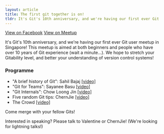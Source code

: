 ```yaml
---
layout: article
title: The first git together is on!
tldr: It's Git's 10th anniversary, and we're having our first ever Git user meetup in Singapore! 
---
```


<p>
	<a class="btn btn-primary" href="https://www.facebook.com/events/1599023443666373/">View on Facebook</a>
	<a class="btn btn-danger" href="http://www.meetup.com/Grumpy-Gits-SG/events/221519416/">View on Meetup</a>
</p>

<p>It's Git's 10th anniversary, and we're having our first ever Git user meetup
in Singapore! This meetup is aimed at both beginners and people who have over
10 years of Git experience (wait a minute…). We hope to stretch your Gitability
level, and better your understanding of version control systems!</p>

<h3>Programme</h3>
<ul>
	<li>"A brief history of Git": Sahil Bajaj <a class="glyphicon glyphicon-facetime-video" href="https://youtu.be/NvBMcqW5jEY">[video]</a></li>
	<li>"Git for Teams": Sayanee Basu <a class="glyphicon glyphicon-facetime-video" href="http://youtu.be/pmH5MYZDha8">[video]</a></li>
	<li>"Git Internals": Chow Loong Jin <a class="glyphicon glyphicon-facetime-video" href="http://youtu.be/sDgTD-aIccQ">[video]</a></li>
	<li>Five random Git tips: ChernJie <a class="glyphicon glyphicon-facetime-video" href="http://youtu.be/jowe2U5vqVQ">[video]</a></li>
	<li>The Crowd <a class="glyphicon glyphicon-facetime-video" href="https://youtu.be/hMSuELohWKY">[video]</a></li>
</ul>

<p>Come merge with your fellow Gits!</p>

<p>Interested in speaking? Please talk to Valentine or ChernJie! (We're looking for lightning talks!)</p>
